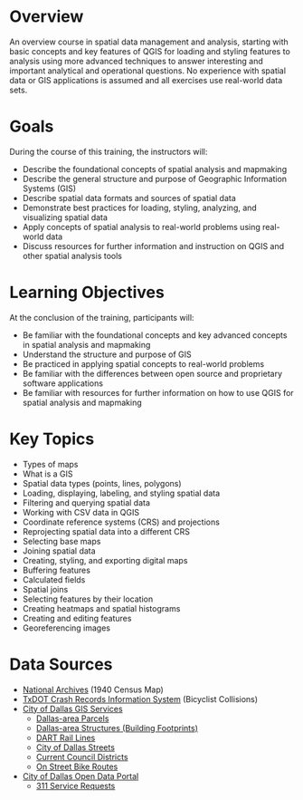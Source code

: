 # Overview 
An overview course in spatial data management and analysis, starting with basic concepts and key features of QGIS for loading and styling features to analysis using more advanced techniques to answer interesting and important analytical and operational questions. No experience with spatial data or GIS applications is assumed and all exercises use real-world data sets.

# Goals
During the course of this training, the instructors will:
+ Describe the foundational concepts of spatial analysis and mapmaking
+ Describe the general structure and purpose of Geographic Information Systems (GIS)
+ Describe spatial data formats and sources of spatial data
+ Demonstrate best practices for loading, styling, analyzing, and visualizing spatial data
+ Apply concepts of spatial analysis to real-world problems using real-world data
+ Discuss resources for further information and instruction on QGIS and other spatial analysis tools

# Learning Objectives
At the conclusion of the training, participants will:
+ Be familiar with the foundational concepts and key advanced concepts in spatial analysis and mapmaking
+ Understand the structure and purpose of GIS
+ Be practiced in applying spatial concepts to real-world problems
+ Be familiar with the differences between open source and proprietary software applications
+ Be familiar with resources for further information on how to use QGIS for spatial analysis and mapmaking

# Key Topics
+ Types of maps
+ What is a GIS
+ Spatial data types (points, lines, polygons)
+ Loading, displaying, labeling, and styling spatial data
+ Filtering and querying spatial data
+ Working with CSV data in QGIS
+ Coordinate reference systems (CRS) and projections
+ Reprojecting spatial data into a different CRS
+ Selecting base maps
+ Joining spatial data
+ Creating, styling, and exporting digital maps
+ Buffering features
+ Calculated fields
+ Spatial joins
+ Selecting features by their location
+ Creating heatmaps and spatial histograms
+ Creating and editing features
+ Georeferencing images

# Data Sources 
+ [National Archives](https://catalog.archives.gov/id/5839625?objectPage=5) (1940 Census Map)
+ [TxDOT Crash Records Information System](https://cris.dot.state.tx.us/public/Query/app/home) (Bicyclist Collisions) 
+ [City of Dallas GIS Services](https://egis.dallascityhall.com/resources/shapefileDownload.aspx)
	+ [Dallas-area Parcels](https://egis.dallascityhall.com/resources/Downloads/ShpZip/Parcel.zip) 
	+ [Dallas-area Structures (Building Footprints)](https://egis.dallascityhall.com/resources/Downloads/ShpZip/Structures.zip) 
	+ [DART Rail Lines](https://egisdata-dallasgis.hub.arcgis.com/datasets/DallasGIS::dart-rail-lines/about)
	+ [City of Dallas Streets](https://egis.dallascityhall.com/resources/shapefiles/zip/STREETS.zip)
	+ [Current Council Districts](https://egis.dallascityhall.com/resources/shapefiles/zip//Councils.zip)
	+ [On Street Bike Routes](https://egis.dallascityhall.com/resources/Downloads/ShpZip/Pbw/bikeroute.zip)
+ [City of Dallas Open Data Portal](https://www.dallasopendata.com/)
	+ [311 Service Requests](https://www.dallasopendata.com/Services/311-Service-Requests-October-1-2020-to-Present/d7e7-envw/about_data)